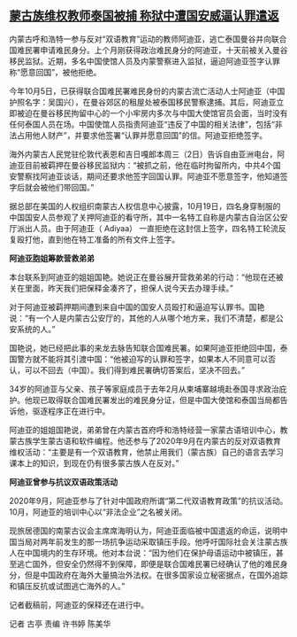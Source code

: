 <!--1667376460000-->
[蒙古族维权教师泰国被捕 称狱中遭国安威逼认罪遣返](https://www.rfa.org/mandarin/yataibaodao/renquanfazhi/gt1-11022022040544.html)
------

<p><span style="font-weight: 400;">内蒙古呼和浩特一参与反对“双语教育”运动的教师阿迪亚，逃亡泰国曼谷并向联合国难民署申请难民身分。上个月刚获得政治难民身分的阿迪亚，十天前被关入曼谷移民监狱。近期，多名中国使馆人员及内蒙警察进入监狱，逼迫阿迪亚签字认罪称“愿意回国”，被他拒绝。</span></p><p><span style="font-weight: 400;">今年10月5日，已获得联合国难民署难民身份的内蒙古流亡活动人士阿迪亚（中国护照名字：吴国兴），在曼谷郊区的租屋处被泰国移民警察逮捕。其后，阿迪亚立即被迫在曼谷移民拘留中心的一个小牢房内多次与中国大使馆官员会面，当时没有任何泰国人员在场。中国使馆人员指责阿迪亚“违反了中国的相关法律”，包括“非法占用他人财产”，并要求他签署“认罪并愿意回国”的信。阿迪亚拒绝签字。</span></p><p><span style="font-weight: 400;">海外内蒙古人民党驻伦敦代表恩和吉日嘎郎本周三（2日）告诉自由亚洲电台，阿迪亚目前被羁押在曼谷移民监狱内：“被抓之前，他在临时拘留所内，中共4个国安警察找阿迪亚谈话，期间还要求他签字回国认罪。阿迪亚不愿意签字，他知道签字后就会被他们带回国。”</span></p><p><span style="font-weight: 400;">据总部在美国的人权组织南蒙古人权信息中心披露，10月19日，四名身穿制服的中国国安人员参观了关押阿迪亚的看守所，其中一名特工自称是内蒙古自治区公安厅派出人员。由于阿迪亚（ Adiyaa） 一直拒绝在这封信上签字，四名特工轮流反复殴打他，直到他在特工准备的所有文件上签字。</span></p><p><b>阿迪亚胞姐筹款营救弟弟</b></p><p><span style="font-weight: 400;">本台联系到阿迪亚的姐姐国艳。她说正在曼谷展开营救弟弟的行动：“他现在还被关在里面，昨天我们把保释金凑齐了，担保人说今天去办理手续。”</span></p><p><span style="font-weight: 400;">对于阿迪亚被羁押期间遭到来自中国的国安人员殴打和逼迫写认罪书。国艳说：“有一个人是内蒙古公安厅的，其他的人从哪个地方来，我们不清楚，都是公安系统的人。”</span></p><p><span style="font-weight: 400;">国艳说，她已经把此事的来龙去脉告知联合国难民署。如果阿迪亚拒绝回中国，泰国警方就不能将其引渡中国：“他被迫写的认罪和签字，如果本人不同意可以否认，可以不回去（中国）。我们得到难民署确切答案后，坚决不回去。”</span></p><p><span style="font-weight: 400;">34岁的阿迪亚与父亲、孩子等家庭成员于去年2月从柬埔寨越境赴泰国寻求政治庇护。他现已取得联合国难民署发出的难民身分证，但是中国大使馆和泰国当局都告诉他，驱逐程序正在进行中。</span></p><p><span style="font-weight: 400;">阿迪亚的姐姐国艳说，弟弟曾在内蒙古首府呼和浩特经营一家蒙古语培训中心，教蒙古族学生蒙古语和软件编程。他还参与了2020年9月在内蒙古的反对双语教育维权活动：“主要是有一个双语教育，他禁止用我们（蒙古族）自己的语言去学习课本上的知识，到现在仍有很多蒙古族人在反对。”</span></p><p><b>阿迪亚曾参与抗议双语政策活动</b></p><p><span style="font-weight: 400;">2020年9月，阿迪亚参与了针对中国政府所谓“第二代双语教育政策”的抗议活动。10月，阿迪亚的培训中心以“非法企业”之名被关闭。</span></p><p><span style="font-weight: 400;">现旅居德国的南蒙古议会主席席海明认为</span><span style="font-weight: 400;">，阿迪亚面临被中国遣返的命运，说明中国当局对两年前发生的那一场抗争运动采取镇压手段。他呼吁国际社会关注蒙古族人在中国境内的生存环境。他对本台说：“因为他们在保护母语运动中被镇压，甚至逃亡国外，但安全仍然得不到保障，即便是联合国难民署已经确认了他的难民身分，但是中国政府在海外大量搞治外法权。在很多国家设立秘密据点，在国外追踪和镇压反抗或试图逃亡海外的人。”</span></p><p><span style="font-weight: 400;">记者截稿前，阿迪亚的保释还在进行中。</span></p><p><span style="font-weight: 400;">记者 古亭 责编 许书婷 陈美华</span></p><p><br/><br/></p>
